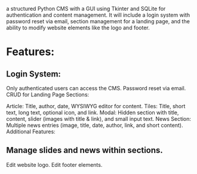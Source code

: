 a structured Python CMS with a GUI using Tkinter and SQLite for authentication and content management. It will include a login system with password reset via email, section management for a landing page, and the ability to modify website elements like the logo and footer.

# Features:
## Login System:

Only authenticated users can access the CMS.
Password reset via email.
CRUD for Landing Page Sections:

Article: Title, author, date, WYSIWYG editor for content.
Tiles: Title, short text, long text, optional icon, and link.
Modal: Hidden section with title, content, slider (images with title & link), and small input text.
News Section: Multiple news entries (image, title, date, author, link, and short content).
Additional Features:

## Manage slides and news within sections.
Edit website logo.
Edit footer elements.   
